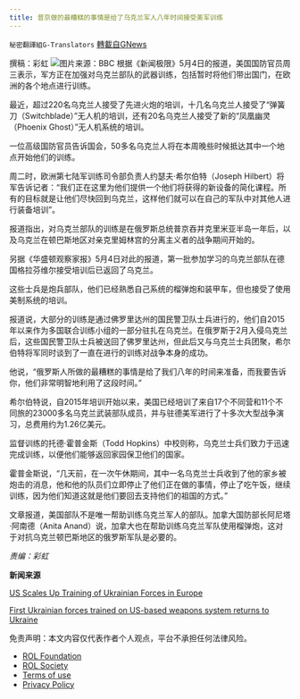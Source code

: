 ```yaml
---
title: 普京做的最糟糕的事情是给了乌克兰军人八年时间接受美军训练
---
```

`秘密翻譯組G-Translators` [轉載自GNews](https://gnews.org/zh-hans/2471365/)

撰稿：彩虹
 ![](https://assets.gnews.org/wp-content/uploads/2022/05/123747815_gettyimages-1233120752.jpg)图片来源：BBC 
根据《新闻极限》5月4日的报道，美国国防官员周三表示，军方正在加强对乌克兰部队的武器训练，包括暂时将他们带出国门，在欧洲的各个地点进行训练。
 
最近，超过220名乌克兰人接受了先进火炮的培训，十几名乌克兰人接受了“弹簧刀（Switchblade）”无人机的培训，还有20名乌克兰人接受了新的“凤凰幽灵（Phoenix Ghost）”无人机系统的培训。
 
一位高级国防官员告诉国会，50多名乌克兰人将在本周晚些时候抵达其中一个地点开始他们的训练。
 
周二时，欧洲第七陆军训练司令部负责人约瑟夫·希尔伯特（Joseph Hilbert）将军告诉记者：“我们正在这里为他们提供一个他们将获得的新设备的简化课程。所有的目标就是让他们尽快回到乌克兰，这样他们就可以在自己的军队中对其他人进行装备培训”。
 
报道指出，对乌克兰部队的训练是在俄罗斯总统普京吞并克里米亚半岛一年后，以及乌克兰在顿巴斯地区对亲克里姆林宫的分离主义者的战争期间开始的。
 
另据《华盛顿观察家报》5月4日对此的报道，第一批参加学习的乌克兰部队在德国格拉芬维尔接受培训后已返回了乌克兰。
 
这些士兵是炮兵部队，他们已经熟悉自己系统的榴弹炮和装甲车，但也接受了使用美制系统的培训。
 
报道说，大部分的训练是通过佛罗里达州的国民警卫队士兵进行的，他们自2015年以来作为多国联合训练小组的一部分驻扎在乌克兰。在俄罗斯于2月入侵乌克兰后，这些国民警卫队士兵被送回了佛罗里达州，但此后又与乌克兰士兵团聚，希尔伯特将军同时谈到了一直在进行的训练对战争本身的成功。
 
他说，“俄罗斯人所做的最糟糕的事情是给了我们八年的时间来准备，而我要告诉你，他们非常明智地利用了这段时间。”
 
希尔伯特说，自2015年培训开始以来，美国已经培训了来自17个不同营和11个不同旅的23000多名乌克兰武装部队成员，并与驻德美军进行了十多次大型战争演习，总费用约为1.26亿美元。
 
监督训练的托德·霍普金斯（Todd Hopkins）中校则称，乌克兰士兵们致力于迅速完成训练，以便他们能够返回家园保卫他们的国家。
 
霍普金斯说，“几天前，在一次午休期间，其中一名乌克兰士兵收到了他的家乡被炮击的消息，他和他的队员们立即停止了他们正在做的事情，停止了吃午饭，继续训练，因为他们知道这就是他们要回去支持他们的祖国的方式。”
 
文章报道，美国部队不是唯一帮助训练乌克兰军人的部队。加拿大国防部长阿尼塔·阿南德（Anita Anand）说，加拿大也在帮助训练乌克兰军队使用榴弹炮，这对于对抗乌克兰顿巴斯地区的俄罗斯军队是必要的。
 
*责编：彩虹*
 
**新闻来源**
 
[US Scales Up Training of Ukrainian Forces in Europe](https://www.newsmax.com/newsfront/ukraine-russia-training-war/2022/05/04/id/1068550/)
 
[First Ukrainian forces trained on US-based weapons system returns to Ukraine](https://www.washingtonexaminer.com/policy/defense-national-security/first-ukrainian-forces-trained-on-us-based-weapons-system-returns-to-ukraine)

免责声明：本文内容仅代表作者个人观点，平台不承担任何法律风险。
  
- [ROL Foundation](https://rolfoundation.org/)
- [ROL Society](https://rolsociety.org/)
- [Terms of use](https://gnews.org/terms-of-use-3/)
- [Privacy Policy](https://gnews.org/privacy-policy/)
